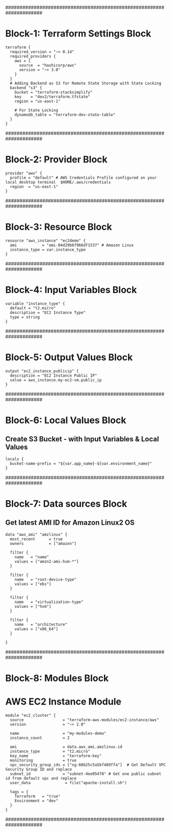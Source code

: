 #####################################################################
# Block-1: Terraform Settings Block
```t
terraform {
  required_version = "~> 0.14"
  required_providers {
    aws = {
      source  = "hashicorp/aws"
      version = "~> 3.0"
    }
  }
  # Adding Backend as S3 for Remote State Storage with State Locking
  backend "s3" {
    bucket = "terraform-stacksimplify"
    key    = "dev2/terraform.tfstate"
    region = "us-east-1"  

    # For State Locking
    dynamodb_table = "terraform-dev-state-table"
  }
}
```

#####################################################################
# Block-2: Provider Block
```t
provider "aws" {
  profile = "default" # AWS Credentials Profile configured on your local desktop terminal  $HOME/.aws/credentials
  region  = "us-east-1"
}
```

#####################################################################
# Block-3: Resource Block
```t
resource "aws_instance" "ec2demo" {
  ami           = "ami-04d29b6f966df1537" # Amazon Linux
  instance_type = var.instance_type
}
```

#####################################################################
# Block-4: Input Variables Block
```t
variable "instance_type" {
  default = "t2.micro"
  description = "EC2 Instance Type"
  type = string
}
```

#####################################################################
# Block-5: Output Values Block
```t
output "ec2_instance_publicip" {
  description = "EC2 Instance Public IP"
  value = aws_instance.my-ec2-vm.public_ip
}
```

#####################################################################

# Block-6: Local Values Block
## Create S3 Bucket - with Input Variables & Local Values
```t
locals {
  bucket-name-prefix = "${var.app_name}-${var.environment_name}"
}
```

#####################################################################
# Block-7: Data sources Block
## Get latest AMI ID for Amazon Linux2 OS
```t
data "aws_ami" "amzlinux" {
  most_recent      = true
  owners           = ["amazon"]

  filter {
    name   = "name"
    values = ["amzn2-ami-hvm-*"]
  }

  filter {
    name   = "root-device-type"
    values = ["ebs"]
  }

  filter {
    name   = "virtualization-type"
    values = ["hvm"]
  }

  filter {
    name   = "architecture"
    values = ["x86_64"]
  }

}
```

#####################################################################
# Block-8: Modules Block
# AWS EC2 Instance Module

```t
module "ec2_cluster" {
  source                 = "terraform-aws-modules/ec2-instance/aws"
  version                = "~> 2.0"

  name                   = "my-modules-demo"
  instance_count         = 2

  ami                    = data.aws_ami.amzlinux.id
  instance_type          = "t2.micro"
  key_name               = "terraform-key"
  monitoring             = true
  vpc_security_group_ids = ["sg-08b25c5a5bf489ffa"]  # Get Default VPC Security Group ID and replace
  subnet_id              = "subnet-4ee95470" # Get one public subnet id from default vpc and replace
  user_data               = file("apache-install.sh")

  tags = {
    Terraform   = "true"
    Environment = "dev"
  }
}
```

#####################################################################
